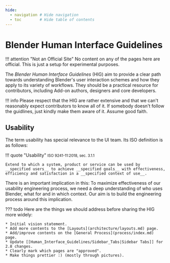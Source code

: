 ```yaml
---
hide:
  - navigation # Hide navigation
  - toc        # Hide table of contents
---
```


# Blender Human Interface Guidelines

!!! attention "Not an Official Site"
    No content on any of the pages here are official. This is just a setup for experimental purposes.

<!-- In the attention header for now. -->
<!--
!!! attention "Work in Progress"
    The Blender Human Interface Guidelines are currently in early development. There is no claim of completeness at all.
-->

The _Blender Human Interface Guidelines_ (HIG) aim to provide a clear path towards understanding Blender's user interaction schemes and how they apply to its variety of workflows.
They should be a practical resource for contributors, including Add-on authors, designers and core developers.

!!! info
    Please respect that the HIG are rather extensive and that we can't reasonably expect contributors to know all of it. If somebody doesn't follow the guidlines, just kindly make them aware of it. Assume good faith.

## Usability

The term usability has special relevance to the UI team. Its ISO definition is as follows:

!!! quote "Usability"
    <small>ISO 9241-11:2018, sec. 3.1.1</small>

    Extend to which a system, product or service can be used by __specified users__ to achieve __specified goals__ with effectiveness, efficiency and satisfaction in a __specified context of use__.  

There is an important implication in this: To maximize effectiveness of our usability engineering process, we need a deep understanding of who uses Blender, what for and in which context. Our aim is to build the engineering process around this implication.

??? todo
    Here are the things we should address before sharing the HIG more widely:

    * Initial vision statement.
    * Add more contents to the [Layouts](architecture/layouts.md) page.
    * Add/improve contents on the [General Process](process/index.md) page.
    * Update [[Human_Interface_Guidelines/Sidebar_Tabs|Sidebar Tabs]] for 2.8 changes.
    * Clearly mark which pages are "approved".
    * Make things prettier :) (mostly through pictures).
